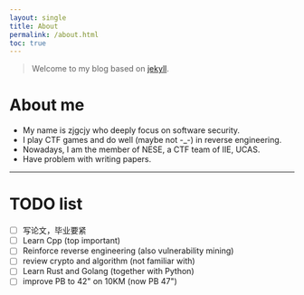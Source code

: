 ```yaml
---
layout: single
title: About
permalink: /about.html
toc: true
---
```


> Welcome to my blog based on [jekyll][jekyll-organization].

# About me

- My name is zjgcjy who deeply focus on software security.
- I play CTF games and do well (maybe not -_-) in reverse engineering. 
- Nowadays, I am the member of NESE, a CTF team of IIE, UCAS.
- Have problem with writing papers.

---

# TODO list

- [ ] 写论文，毕业要紧
- [ ] Learn Cpp (top important)
- [ ] Reinforce reverse engineering (also vulnerability mining)
- [ ] review crypto and algorithm (not familiar with) 
- [ ] Learn Rust and Golang (together with Python)
- [ ] improve PB to 42" on 10KM (now PB 47")

[jekyll-organization]: https://github.com/jekyll
